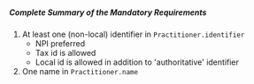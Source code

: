 ##### Complete Summary of the Mandatory Requirements

1.  At least one (non-local) identifier in `Practitioner.identifier`
    -   NPI preferred
    -   Tax id is allowed
    -   Local id is allowed in addition to 'authoritative' identifier
1.  One name in `Practitioner.name`




[NUCC - Classification]: ValueSet-us-core-provider-role.html
[NUCC - Specialization]: ValueSet-us-core-provider-specialty.html
